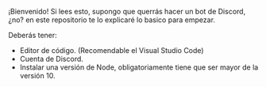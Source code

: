 ¡Bienvenido! Si lees esto, supongo que querrás hacer un bot de Discord, ¿no? en este repositorio te lo explicaré lo basico para empezar.

Deberás tener:

- Editor de código. (Recomendable el Visual Studio Code)
- Cuenta de Discord.
- Instalar una versión de Node, obligatoriamente tiene que ser mayor de la versión 10.
